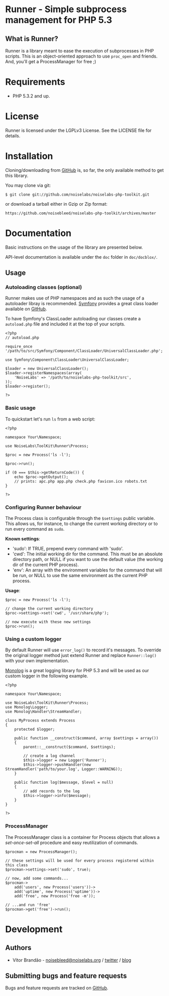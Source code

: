 Runner - Simple subprocess management for PHP 5.3
=================================================

What is Runner?
---------------

Runner is a library meant to ease the execution of subprocesses in PHP scripts. This is an object-oriented approach to use `proc_open` and friends. And, you'll get a ProcessManager for free ;)

Requirements
============

* PHP 5.3.2 and up.

License
========

Runner is licensed under the LGPLv3 License. See the LICENSE file for details.

Installation
============

Cloning/downloading from [GitHub](https://github.com/noiselabs/noiselabs-php-toolkit) is, so far, the only available method to get this library.

You may clone via git:

	$ git clone git://github.com/noiselabs/noiselabs-php-toolkit.git

or download a tarball either in Gzip or Zip format:

	https://github.com/noisebleed/noiselabs-php-toolkit/archives/master

Documentation
==============

Basic instructions on the usage of the library are presented below.

API-level documentation is available under the `doc` folder in `doc/docblox/`.

Usage
-----

### Autoloading classes (optional)

Runner makes use of PHP namespaces and as such the usage of a autoloader libray is recommended. [Symfony](https://github.com/symfony/symfony) provides a great class loader available on [GitHub](https://github.com/symfony/ClassLoader).

To have Symfony's ClassLoader autoloading our classes create a `autoload.php` file  and included it at the top of your scripts.

	<?php
	// autoload.php

	require_once '/path/to/src/Symfony/Component/ClassLoader/UniversalClassLoader.php';

	use Symfony\Component\ClassLoader\UniversalClassLoader;

	$loader = new UniversalClassLoader();
	$loader->registerNamespaces(array(
		'NoiseLabs' => '/path/to/noiselabs-php-toolkit/src',
	));
	$loader->register();

	?>

### Basic usage

To quickstart let's run `ls` from a web script:

	<?php

	namespace Your\Namespace;

	use NoiseLabs\ToolKit\Runner\Process;

	$proc = new Process('ls -l');

	$proc->run();

	if (0 === $this->getReturnCode()) {
		echo $proc->getOutput();
		// prints: apc.php app.php check.php favicon.ico robots.txt
	}

	?>

### Configuring Runner behaviour

The Process class is configurable through the `$settings` public variable. This allows us, for instance, to change the current working directory or to run every command as `sudo`.

**Known settings**:

- 'sudo': If TRUE, prepend every command with 'sudo'.
- 'cwd': The initial working dir for the command. This must be an absolute directory path, or NULL if you want to use the default value (the working dir of the current PHP process).
- 'env': An array with the environment variables for the command that will be run, or NULL to use the same environment as the current PHP process.

**Usage**:

	$proc = new Process('ls -l');

	// change the current working directory
	$proc->settings->set('cwd', '/usr/share/php');

	// now execute with these new settings
	$proc->run();

### Using a custom logger

By default Runner will use `error_log()` to record it's messages. To override the original logger method just extend Runner and replace `Runner::log()` with your own implementation.

[Monolog](https://github.com/Seldaek/monolog) is a great logging library for PHP 5.3 and will be used as our custom logger in the following example.

	<?php

	namespace Your\Namespace;

	use NoiseLabs\ToolKit\Runner\Process;
	use Monolog\Logger;
	use Monolog\Handler\StreamHandler;

	class MyProcess extends Process
	{
		protected $logger;

		public function __construct($command, array $settings = array())
		{
			parent::__construct($command, $settings);

			// create a log channel
			$this->logger = new Logger('Runner');
			$this->logger->pushHandler(new StreamHandler('path/to/your.log', Logger::WARNING));
		}

		public function log($message, $level = null)
		{
			// add records to the log
			$this->logger->info($message);
		}
	}

	?>

### ProcessManager

The ProcessManager class is a container for Process objects that allows a _set-once-set-all_ procedure and easy reutilization of commands.

	$procman = new ProcessManager();

	// these settings will be used for every process registered within this class
	$procman->settings->set('sudo', true);

	// now, add some commands...
	$procman->
		add('users', new Process('users'))->
		add('uptime', new Process('uptime'))->
		add('free', new Process('free -m'));

	// ...and run 'free'
	$procman->get('free')->run();

Development
===========

Authors
-------

* Vítor Brandão - <noisebleed@noiselabs.org> / [twitter](http://twitter.com/noiselabs) / [blog](http://blog.noiselabs.org)

Submitting bugs and feature requests
------------------------------------

Bugs and feature requests are tracked on [GitHub](https://github.com/noiselabs/noiselabs-php-toolkit/issues).